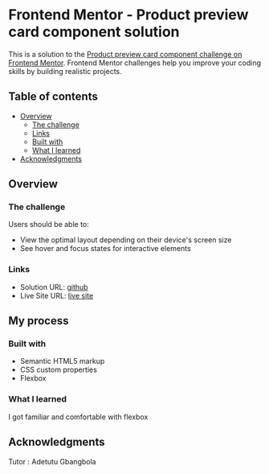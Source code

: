# Frontend Mentor - Product preview card component solution

This is a solution to the [Product preview card component challenge on Frontend Mentor](https://www.frontendmentor.io/challenges/product-preview-card-component-GO7UmttRfa). Frontend Mentor challenges help you improve your coding skills by building realistic projects. 

## Table of contents

- [Overview](#overview)
  - [The challenge](#the-challenge)
  - [Links](#links)
  - [Built with](#built-with)
  - [What I learned](#what-i-learned)
- [Acknowledgments](#acknowledgments)


## Overview

### The challenge

Users should be able to:

- View the optimal layout depending on their device's screen size
- See hover and focus states for interactive elements


### Links

- Solution URL: [github](https://github.com/Bill-Adepoju/Product-Preview)
- Live Site URL: [live site](https://bill-adepoju.github.io/Product-Preview/)

## My process

### Built with

- Semantic HTML5 markup
- CSS custom properties
- Flexbox


### What I learned

I got familiar and comfortable with flexbox


## Acknowledgments

Tutor : Adetutu Gbangbola
